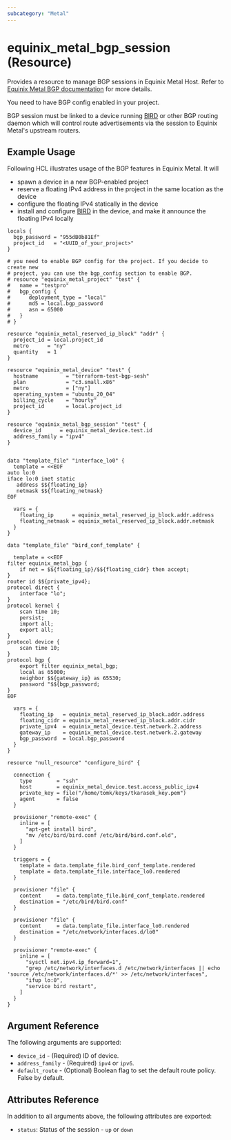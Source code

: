 ```yaml
---
subcategory: "Metal"
---
```


# equinix_metal_bgp_session (Resource)

Provides a resource to manage BGP sessions in Equinix Metal Host. Refer to [Equinix Metal BGP documentation](https://metal.equinix.com/developers/docs/networking/local-global-bgp/) for more details.

You need to have BGP config enabled in your project.

BGP session must be linked to a device running [BIRD](https://bird.network.cz) or other BGP routing daemon which will control route advertisements via the session to Equinix Metal's upstream routers.

## Example Usage

Following HCL illustrates usage of the BGP features in Equinix Metal. It will

* spawn a device in a new BGP-enabled project
* reserve a floating IPv4 address in the project in the same location as the device
* configure the floating IPv4 statically in the device
* install and configure [BIRD](https://bird.network.cz) in the device, and make it announce the floating IPv4 locally

```hcl
locals {
  bgp_password = "955dB0b81Ef"
  project_id   = "<UUID_of_your_project>"
}

# you need to enable BGP config for the project. If you decide to create new
# project, you can use the bgp_config section to enable BGP.
# resource "equinix_metal_project" "test" {
#   name = "testpro"
#   bgp_config {
#      deployment_type = "local"
#      md5 = local.bgp_password
#      asn = 65000
#   }
# }

resource "equinix_metal_reserved_ip_block" "addr" {
  project_id = local.project_id
  metro      = "ny"
  quantity   = 1
}

resource "equinix_metal_device" "test" {
  hostname         = "terraform-test-bgp-sesh"
  plan             = "c3.small.x86"
  metro            = ["ny"]
  operating_system = "ubuntu_20_04"
  billing_cycle    = "hourly"
  project_id       = local.project_id
}

resource "equinix_metal_bgp_session" "test" {
  device_id      = equinix_metal_device.test.id
  address_family = "ipv4"
}


data "template_file" "interface_lo0" {
  template = <<EOF
auto lo:0
iface lo:0 inet static
   address $${floating_ip}
   netmask $${floating_netmask}
EOF

  vars = {
    floating_ip      = equinix_metal_reserved_ip_block.addr.address
    floating_netmask = equinix_metal_reserved_ip_block.addr.netmask
  }
}

data "template_file" "bird_conf_template" {

  template = <<EOF
filter equinix_metal_bgp {
    if net = $${floating_ip}/$${floating_cidr} then accept;
}
router id $${private_ipv4};
protocol direct {
    interface "lo";
}
protocol kernel {
    scan time 10;
    persist;
    import all;
    export all;
}
protocol device {
    scan time 10;
}
protocol bgp {
    export filter equinix_metal_bgp;
    local as 65000;
    neighbor $${gateway_ip} as 65530;
    password "$${bgp_password;
}
EOF

  vars = {
    floating_ip   = equinix_metal_reserved_ip_block.addr.address
    floating_cidr = equinix_metal_reserved_ip_block.addr.cidr
    private_ipv4  = equinix_metal_device.test.network.2.address
    gateway_ip    = equinix_metal_device.test.network.2.gateway
    bgp_password  = local.bgp_password
  }
}

resource "null_resource" "configure_bird" {

  connection {
    type        = "ssh"
    host        = equinix_metal_device.test.access_public_ipv4
    private_key = file("/home/tomk/keys/tkarasek_key.pem")
    agent       = false
  }

  provisioner "remote-exec" {
    inline = [
      "apt-get install bird",
      "mv /etc/bird/bird.conf /etc/bird/bird.conf.old",
    ]
  }

  triggers = {
    template = data.template_file.bird_conf_template.rendered
    template = data.template_file.interface_lo0.rendered
  }

  provisioner "file" {
    content     = data.template_file.bird_conf_template.rendered
    destination = "/etc/bird/bird.conf"
  }

  provisioner "file" {
    content     = data.template_file.interface_lo0.rendered
    destination = "/etc/network/interfaces.d/lo0"
  }

  provisioner "remote-exec" {
    inline = [
      "sysctl net.ipv4.ip_forward=1",
      "grep /etc/network/interfaces.d /etc/network/interfaces || echo 'source /etc/network/interfaces.d/*' >> /etc/network/interfaces",
      "ifup lo:0",
      "service bird restart",
    ]
  }
}
```

## Argument Reference

The following arguments are supported:

* `device_id` - (Required) ID of device.
* `address_family` - (Required) `ipv4` or `ipv6`.
* `default_route` - (Optional) Boolean flag to set the default route policy. False by default.

## Attributes Reference

In addition to all arguments above, the following attributes are exported:

* `status`: Status of the session - `up` or `down`
